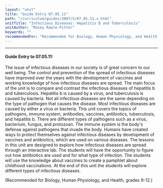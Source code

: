 ```yaml
---
layout: "unit"
title: "Guide Entry 07.05.11"
path: "/curriculum/guides/2007/5/07.05.11.x.html"
unitTitle: "Infectious Diseases: Hepatitis B and Tuberculosis"
unitAuthor: "Rosey Rawle-Pitter"
keywords: ""
recommendedFor: "Recommended for Biology, Human Physiology, and Health, grades 9-12."
---
```

<body>
<hr/>
 <h4>
  Guide Entry to 07.05.11:
 </h4>
 <p>
  The issue of infectious diseases in our society is of great concern to our well being. The control and prevention of the spread of infectious diseases have improved over the years with the development of vaccines and working knowledge of how infectious diseases are spread. The main focus of the unit is to compare and contrast the infectious diseases of hepatitis b and tuberculosis. Hepatitis b is caused by a virus, and tuberculosis is caused by bacteria. Not all infectious diseases are the same depending on the type of pathogen that causes the disease. Most infectious diseases are caused by either a virus or bacteria. This unit covers the topics of pathogens, immune system, antibodies, vaccines, antibiotics, tuberculosis, and hepatitis b. There are different types of pathogens such as a virus, bacterium, fungus, and protozoan. The immune system is the body's defense against pathogens that invade the body. Humans have created ways to protect themselves against infectious diseases by development of vaccines and antibiotics, which are used on various diseases. The lessons in this unit are designed to explore how infectious diseases are spread through an interactive lab. The students will have the opportunity to figure out how antibiotics are used and for what type of infection. The students will use the knowledge about vaccines to create a pamphlet about childhood vaccinations. At the end of this unit the students will explore different types of infectious diseases.
 </p>
<p>
  (Recommended for Biology, Human Physiology, and Health, grades 9-12.)
 </p>

</body>